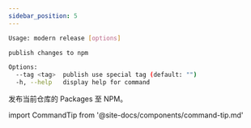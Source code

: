 ```yaml
---
sidebar_position: 5
---
```


```bash
Usage: modern release [options]

publish changes to npm

Options:
  --tag <tag>  publish use special tag (default: "")
  -h, --help   display help for command
```

发布当前仓库的 Packages 至 NPM。

import CommandTip from '@site-docs/components/command-tip.md'

<CommandTip />
